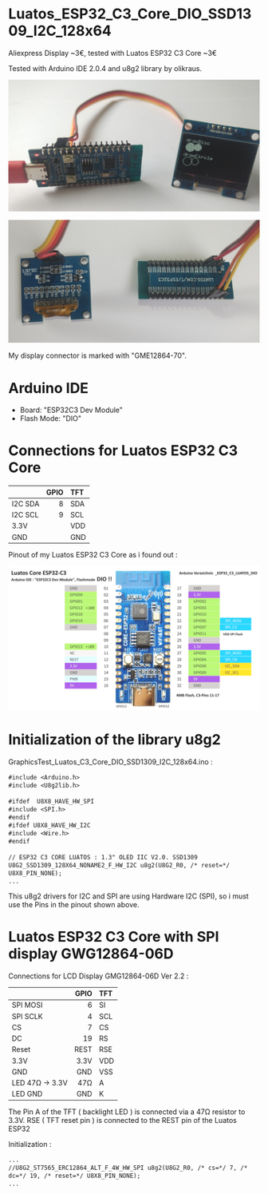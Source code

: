 # Luatos_ESP32_C3_Core_DIO_SSD1309_I2C_128x64

Aliexpress Display ~3€, tested with Luatos ESP32 C3 Core ~3€ 

Tested with Arduino IDE 2.0.4 and u8g2 library by olikraus.

![SSD1309_I2C_128x64](pictures/I2C_TFT_drawCircle.png)

![SSD1309_I2C_128x64](pictures/I2C_TFT_Back.png)

My display connector is marked with "GME12864-70".

# Arduino IDE
- Board: "ESP32C3 Dev Module" 
- Flash Mode: "DIO"

# Connections for Luatos ESP32 C3 Core

|          | GPIO | TFT   |
| :------- | ---: | :---- |
| I2C SDA  |  8   | SDA   |
| I2C SCL  |  9   | SCL   |
| 3.3V     |      | VDD   |
| GND      |      | GND   |

Pinout of my Luatos ESP32 C3 Core as i found out :

![Luatos_C3_Core](pictures/Luatos_ESP32_C3_Core.png)

# Initialization of the library u8g2
GraphicsTest_Luatos_C3_Core_DIO_SSD1309_I2C_128x64.ino :
```
#include <Arduino.h>
#include <U8g2lib.h>

#ifdef  U8X8_HAVE_HW_SPI
#include <SPI.h>
#endif
#ifdef U8X8_HAVE_HW_I2C
#include <Wire.h>
#endif

// ESP32 C3 CORE LUATOS : 1.3" OLED IIC V2.0. SSD1309
U8G2_SSD1309_128X64_NONAME2_F_HW_I2C u8g2(U8G2_R0, /* reset=*/ U8X8_PIN_NONE); 
...
```
This u8g2 drivers for I2C and SPI are using Hardware I2C (SPI), so i must use the Pins in the pinout shown above. 

# Luatos ESP32 C3 Core with SPI display GWG12864-06D

Connections for LCD Display GMG12864-06D Ver 2.2 :

|                 | GPIO | TFT   |
| :-------------- | ---: | :---- |
| SPI MOSI        |  6   | SI    |
| SPI SCLK        |  4   | SCL   |
| CS              |  7   | CS    |
| DC              | 19   | RS    |
| Reset           | REST | RSE   |
| 3.3V            | 3.3V | VDD   |
| GND             | GND  | VSS   |
| LED 47Ω -> 3.3V | 47Ω  | A     |
| LED GND         | GND  | K     |

The Pin A of the TFT ( backlight LED ) is connected via a 47Ω resistor to 3.3V. RSE ( TFT reset pin ) is connected to the REST pin of the Luatos ESP32

Initialization :
```
...
//U8G2_ST7565_ERC12864_ALT_F_4W_HW_SPI u8g2(U8G2_R0, /* cs=*/ 7, /* dc=*/ 19, /* reset=*/ U8X8_PIN_NONE);  
...
```
